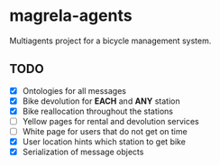 # magrela-agents
Multiagents project for a bicycle management system.


## TODO

- [x] Ontologies for all messages
- [x] Bike devolution for **EACH** and **ANY** station
- [x] Bike reallocation throughout the stations
- [ ] Yellow pages for rental and devolution services
- [ ] White page for users that do not get on time
- [x] User location hints which station to get bike
- [x] Serialization of message objects
